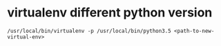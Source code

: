 # virtualenv different python version

```
/usr/local/bin/virtualenv -p /usr/local/bin/python3.5 <path-to-new-virtual-env>
```
